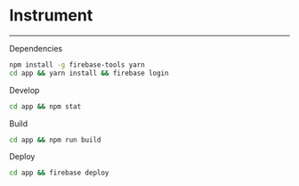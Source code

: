 # Instrument
---

Dependencies
````bash
npm install -g firebase-tools yarn
cd app && yarn install && firebase login
````

Develop
````bash
cd app && npm stat
````

Build
````bash
cd app && npm run build
````

Deploy
````bash
cd app && firebase deploy
````
